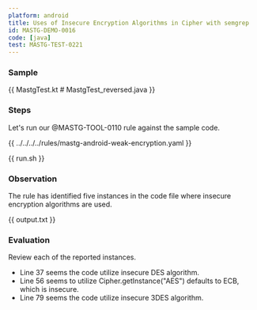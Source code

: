 ```yaml
---
platform: android
title: Uses of Insecure Encryption Algorithms in Cipher with semgrep
id: MASTG-DEMO-0016
code: [java]
test: MASTG-TEST-0221
---
```


### Sample

{{ MastgTest.kt # MastgTest_reversed.java }}

### Steps

Let's run our @MASTG-TOOL-0110 rule against the sample code.

{{ ../../../../rules/mastg-android-weak-encryption.yaml }}

{{ run.sh }}

### Observation

The rule has identified five instances in the code file where insecure encryption algorithms are used.

{{ output.txt }}

### Evaluation

Review each of the reported instances.

- Line 37 seems the code utilize insecure DES algorithm.
- Line 56 seems to utilize Cipher.getInstance("AES") defaults to ECB, which  is insecure.
- Line 79 seems the code utilize insecure 3DES algorithm.
